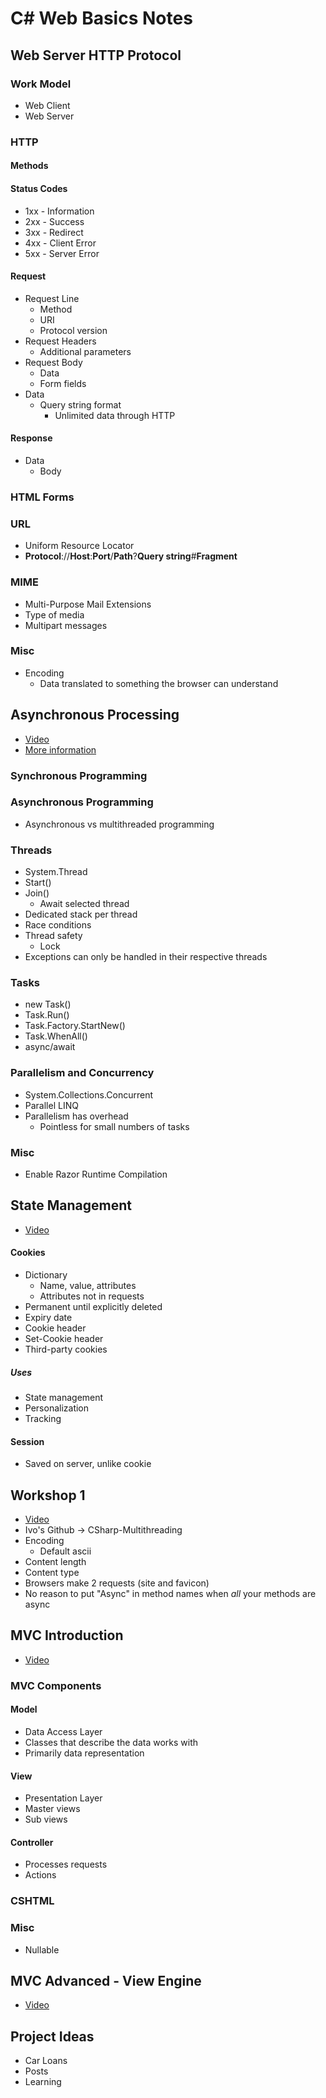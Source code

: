 # C# Web Basics Notes

## Web Server HTTP Protocol

### Work Model
- Web Client
- Web Server

### HTTP

#### Methods

#### Status Codes
- 1xx - Information
- 2xx - Success
- 3xx - Redirect
- 4xx - Client Error
- 5xx - Server Error

#### Request
- Request Line
    - Method
    - URI
    - Protocol version
- Request Headers
    - Additional parameters
- Request Body
    - Data
    - Form fields
- Data
    - Query string format
        - Unlimited data through HTTP

#### Response
- Data
    - Body

### HTML Forms

### URL
- Uniform Resource Locator
- **Protocol**://**Host**:**Port**/**Path**?**Query string**#**Fragment**

### MIME
- Multi-Purpose Mail Extensions
- Type of media
- Multipart messages

### Misc
- Encoding
    - Data translated to something the browser can understand

## Asynchronous Processing
- [Video](https://www.youtube.com/watch?v=m5-hYdj40So)
- [More information](https://github.com/ivaylokenov/C-Sharp-Async-Await-In-Detail)

### Synchronous Programming

### Asynchronous Programming
- Asynchronous vs multithreaded programming

### Threads
- System.Thread
- Start()
- Join()
    - Await selected thread
- Dedicated stack per thread
- Race conditions
- Thread safety
    - Lock
- Exceptions can only be handled in their respective threads

### Tasks
- new Task()
- Task.Run()
- Task.Factory.StartNew()
- Task.WhenAll()
- async/await

### Parallelism and Concurrency
- System.Collections.Concurrent
- Parallel LINQ
- Parallelism has overhead
    - Pointless for small numbers of tasks

### Misc
- Enable Razor Runtime Compilation

## State Management
- [Video](https://www.youtube.com/watch?v=LBs_heQouUo)

#### Cookies
- Dictionary
    - Name, value, attributes
    - Attributes not in requests
- Permanent until explicitly deleted
- Expiry date
- Cookie header
- Set-Cookie header
- Third-party cookies

##### Uses
- State management
- Personalization
- Tracking

#### Session
- Saved on server, unlike cookie

## Workshop 1
- [Video](https://www.youtube.com/watch?v=4iF8bDURsMg)
- Ivo's Github -> CSharp-Multithreading
- Encoding
    - Default ascii
- Content length
- Content type
- Browsers make 2 requests (site and favicon)
- No reason to put "Async" in method names when *all* your methods are async

## MVC Introduction
- [Video](https://www.youtube.com/watch?v=EKdijAGEZI8)

### MVC Components
#### Model
- Data Access Layer
- Classes that describe the data works with
- Primarily data representation
#### View
- Presentation Layer
- Master views
- Sub views
#### Controller
- Processes requests
- Actions

### CSHTML

### Misc
- Nullable

## MVC Advanced - View Engine
- [Video](https://www.youtube.com/watch?v=k1UKk5PLxVU)

## Project Ideas
- Car Loans
- Posts
- Learning
